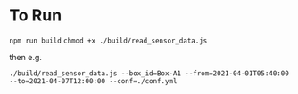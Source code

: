 # To Run

`npm run build`
`chmod +x ./build/read_sensor_data.js`

then e.g.

`./build/read_sensor_data.js --box_id=Box-A1 --from=2021-04-01T05:40:00 --to=2021-04-07T12:00:00 --conf=./conf.yml`

